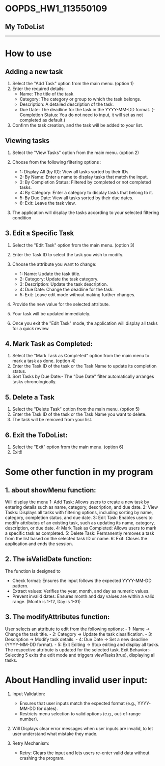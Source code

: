 # OOPDS_HW1_113550109
## My ToDoList
----------------------
# How to use
## Adding a new task
1. Select the "Add Task" option from the main menu. (option 1)
2. Enter the required details:
   - Name: The title of the task.
   - Category: The category or group to which the task belongs.
   - Description: A detailed description of the task.
   - Due Date: The deadline for the task in the YYYY-MM-DD format.
  (- Completion Status: You do not need to input, it will set as not completed as default.)
3. Confirm the task creation, and the task will be added to your list.

## Viewing tasks
1. Select the "View Tasks" option from the main menu. (option 2)
2. Choose from the following filtering options :
   - 1: Display All (by ID): View all tasks sorted by their IDs.
   - 2: By Name: Enter a name to display tasks that match the input.
   - 3: By Completion Status: Filtered by completed or not completed tasks.
   - 4: By Category: Enter a category to display tasks that belong to it.
   - 5: By Due Date: View all tasks sorted by their due dates.
   - 6: Exit: Leave the task view.

3. The application will display the tasks according to your selected filtering condition

## 3. Edit a Specific Task
1. Select the "Edit Task" option from the main menu. (option 3)
2. Enter the Task ID to select the task you wish to modify.
3. Choose the attribute you want to change:
   - 1: Name: Update the task title.
   - 2: Category: Update the task category.
   - 3: Description: Update the task description.
   - 4: Due Date: Change the deadline for the task.
   - 5: Exit: Leave edit mode without making further changes.

4. Provide the new value for the selected attribute.
5. Your task will be updated immediately.
6. Once you exit the "Edit Task" mode, the application will display all tasks for a quick review.

## 4. Mark Task as Completed:
1. Select the "Mark Task as Completed" option from the main menu to mark a task as done. (option 4)
2. Enter the Task ID of the task or the Task Name to update its completion status.
3. Sort Tasks by Due Date:- The "Due Date" filter automatically arranges tasks chronologically.

## 5. Delete a Task
1. Select the "Delete Task" option from the main menu. (option 5)
2. Enter the Task ID of the task or the Task Name you want to delete.
3. The task will be removed from your list.

## 6. Exit the ToDoList:
1. Select the "Exit" option from the main menu. (option 6)
2. Exit!!

# Some other function in my program 
## 1. about showMenu function:
Will display the menu
     1: Add Task: Allows users to create a new task by entering details such as name, category, description, and due date.
     2: View Tasks: Displays all tasks with filtering options, including sorting by name, category, completion status, and due date.
     3: Edit Task: Enables users to modify attributes of an existing task, such as updating its name, category, description, or due date.
     4: Mark Task as Completed: Allows users to mark a specific task as completed.
     5: Delete Task: Permanently removes a task from the list based on the selected task ID or name.
     6: Exit: Closes the application and ends the session.

## 2. The isValidDate function:
The function is designed to
   - Check format: Ensures the input follows the expected YYYY-MM-DD pattern.
   - Extract values: Verifies the year, month, and day as numeric values.
   - Prevent invalid dates: Ensures month and day values are within a valid range. (Month is 1-12, Day is 1-31) 

## 3. The modifyAttributes function: 
User selects an attribute to edit from the following options:
     - 1: Name → Change the task title.
     - 2: Category → Update the task classification.
     - 3: Description → Modify task details.
     - 4: Due Date → Set a new deadline (YYYY-MM-DD format).
     - 5: Exit Editing → Stop editing and display all tasks.
The respective attribute is updated for the selected task.
Exit Behavior:- Selecting 5 exits the edit mode and triggers viewTasks(true), displaying all tasks.

# About Handling invalid user input:
1. Input Validation:
   - Ensures that user inputs match the expected format (e.g., YYYY-MM-DD for dates).
   - Restricts menu selection to valid options (e.g., out-of-range number).

2. Will Displays clear error messages when user inputs are invalid, to let user understand what mistake they made.

3. Retry Mechanism:
   - Retry: Clears the input and lets users re-enter valid data without crashing the program.
























